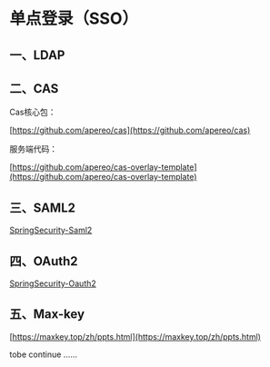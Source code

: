 # 单点登录（SSO）

## 一、LDAP


## 二、CAS

Cas核心包：

[https://github.com/apereo/cas](https://github.com/apereo/cas)

服务端代码：

[https://github.com/apereo/cas-overlay-template](https://github.com/apereo/cas-overlay-template)


## 三、SAML2

[SpringSecurity-Saml2](https://docs.spring.io/spring-security/reference/servlet/saml2/index.html)

## 四、OAuth2

[SpringSecurity-Oauth2](https://docs.spring.io/spring-security/reference/servlet/oauth2/index.html)


## 五、Max-key

[https://maxkey.top/zh/ppts.html](https://maxkey.top/zh/ppts.html)

tobe continue ......